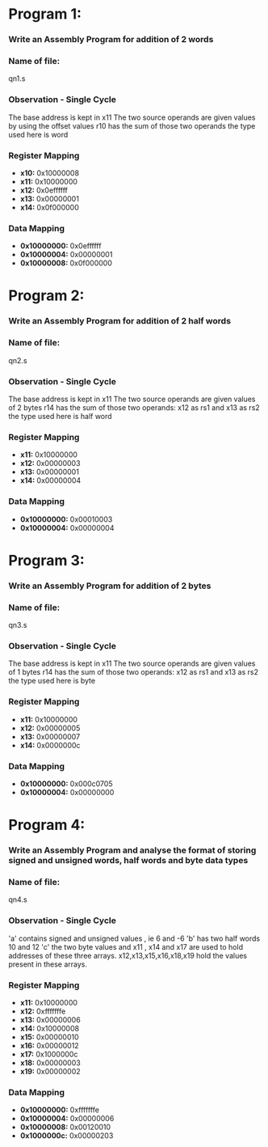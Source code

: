 # Program 1: 
### Write an Assembly Program for addition of 2 words

### Name of file:
qn1.s

### Observation - Single Cycle
The base address is kept in x11
The two source operands are given values by using the offset values
r10 has the sum of those two operands 
the type used here is word
 
### Register Mapping
- **x10:** 0x10000008
- **x11:** 0x10000000
- **x12:** 0x0effffff
- **x13:** 0x00000001
- **x14:** 0x0f000000


### Data Mapping
- **0x10000000:** 0x0effffff
- **0x10000004:** 0x00000001
- **0x10000008:** 0x0f000000


# Program 2: 
### Write an Assembly Program for addition of 2 half words

### Name of file:
qn2.s

### Observation - Single Cycle
The base address is kept in x11
The two source operands are given values of 2 bytes 
r14 has the sum of those two operands: x12 as rs1 and x13 as rs2
the type used here is half word
 
 
### Register Mapping
- **x11:** 0x10000000
- **x12:** 0x00000003
- **x13:** 0x00000001
- **x14:** 0x00000004

### Data Mapping
- **0x10000000:** 0x00010003
- **0x10000004:** 0x00000004

# Program 3: 
### Write an Assembly Program for addition of 2 bytes

### Name of file:
qn3.s

### Observation - Single Cycle
The base address is kept in x11
The two source operands are given values of 1 bytes 
r14 has the sum of those two operands: x12 as rs1 and x13 as rs2
the type used here is byte
 
 
### Register Mapping
- **x11:** 0x10000000
- **x12:** 0x00000005
- **x13:** 0x00000007
- **x14:** 0x0000000c

### Data Mapping
- **0x10000000:** 0x000c0705
- **0x10000004:** 0x00000000



# Program 4: 
### Write an Assembly Program and analyse the format of storing signed and unsigned words, half words and byte data types

### Name of file:
qn4.s

### Observation - Single Cycle
'a' contains signed and unsigned values , ie 6 and -6
'b' has two half words 10 and 12 
'c' the two byte values
and x11 , x14 and x17 are used to hold addresses of these three arrays.
x12,x13,x15,x16,x18,x19 hold the values present in these arrays.
 
### Register Mapping
- **x11:** 0x10000000
- **x12:** 0xfffffffe
- **x13:** 0x00000006
- **x14:** 0x10000008
- **x15:** 0x00000010
- **x16:** 0x00000012
- **x17:** 0x1000000c
- **x18:** 0x00000003
- **x19:** 0x00000002

### Data Mapping
- **0x10000000:** 0xfffffffe
- **0x10000004:** 0x00000006
- **0x10000008:** 0x00120010
- **0x1000000c:** 0x00000203
